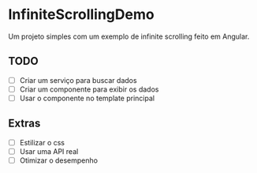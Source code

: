 # InfiniteScrollingDemo

Um projeto simples com um exemplo de infinite scrolling feito em Angular.

## TODO
- [ ] Criar um serviço para buscar dados
- [ ] Criar um componente para exibir os dados
- [ ] Usar o componente no template principal

## Extras
- [ ] Estilizar o css
- [ ] Usar uma API real
- [ ] Otimizar o desempenho

